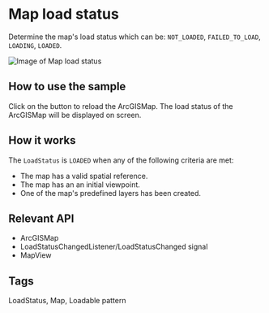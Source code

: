 # Map load status

Determine the map's load status which can be: `NOT_LOADED`, `FAILED_TO_LOAD`, `LOADING`, `LOADED`.

![Image of Map load status](map-load-status.png)

## How to use the sample

Click on the button to reload the ArcGISMap. The load status of the ArcGISMap will be displayed on screen.

## How it works

The `LoadStatus` is `LOADED` when any of the following criteria are met:

* The map has a valid spatial reference.
* The map has an an initial viewpoint.
* One of the map's predefined layers has been created.

## Relevant API

* ArcGISMap
* LoadStatusChangedListener/LoadStatusChanged signal
* MapView

## Tags

LoadStatus, Map, Loadable pattern
